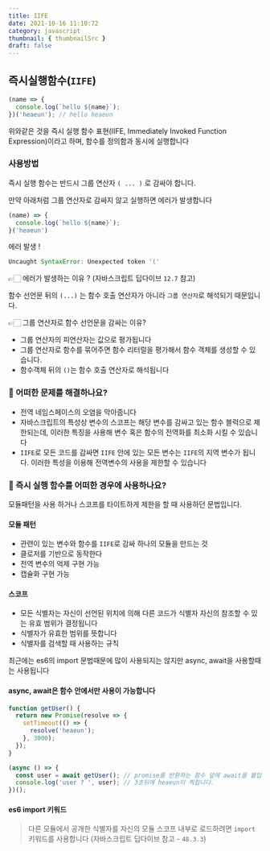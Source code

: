 ```yaml
---
title: IIFE
date: 2021-10-16 11:10:72
category: javascript
thumbnail: { thumbnailSrc }
draft: false
---
```


## 즉시실행함수(`IIFE`)

```jsx
(name => {
  console.log(`hello ${name}`);
})('heaeun'); // hello heaeun
```

위와같은 것을 즉시 실행 함수 표현(IIFE, Immediately Invoked Function Expression)이라고 하며, 함수를 정의함과 동시에 실행합니다

### 사용방법

즉시 실행 함수는 반드시 그룹 연산자 `( ... )` 로 감싸야 합니다.

만약 아래처럼 그룹 연산자로 감싸지 않고 실행하면 에러가 발생합니다

```jsx
(name) => {
  console.log(`hello ${name}`);
}('heaeun')
```

에러 발생 !

```jsx
Uncaught SyntaxError: Unexpected token '('
```

👉🏻 에러가 발생하는 이유 ? (자바스크립트 딥다이브 `12.7` 참고)

함수 선언문 뒤의 `(...)` 는 함수 호출 연산자가 아니라 `그룹 연산자`로 해석되기 때문입니다.

👉🏻 그룹 연산자로 함수 선언문을 감싸는 이유?

- 그룹 연산자의 피연산자는 값으로 평가됩니다
- 그룹 연산자로 함수를 묶어주면 함수 리터럴을 평가해서 함수 객체를 생성할 수 있습니다.
- 함수객체 뒤의 `()`는 함수 호출 연산자로 해석됩니다

### 🤔 어떠한 문제를 해결하나요?

- 전역 네임스페이스의 오염을 막아줍니다
- 자바스크립트의 특성상 변수의 스코프는 해당 변수를 감싸고 있는 함수 블럭으로 제한되는데, 이러한 특징을 사용해 변수 혹은 함수의 전역화를 최소화 시킬 수 있습니다
- `IIFE`로 모든 코드를 감싸면 `IIFE` 안에 있는 모든 변수는 `IIFE`의 지역 변수가 됩니다. 이러한 특성을 이용해 전역변수의 사용을 제한할 수 있습니다

### 🤔 즉시 실행 함수를 어떠한 경우에 사용하나요?

모듈패턴을 사용 하거나 스코프를 타이트하게 제한을 할 때 사용하던 문법입니다.

#### 모듈 패턴

- 관련이 있는 변수와 함수를 `IIFE`로 감싸 하나의 모듈을 만드는 것
- 클로저를 기반으로 동작한다
- 전역 변수의 억제 구현 가능
- 캡슐화 구현 가능

#### 스코프

- 모든 식별자는 자신이 선언된 위치에 의해 다른 코드가 식별자 자신의 참조할 수 있는 유효 범위가 결정됩니다
- 식별자가 유효한 범위를 뜻합니다
- 식별자를 검색할 때 사용하는 규칙

최근에는 es6의 import 문법때문에 많이 사용되지는 않지만 async, await을 사용할때는 사용됩니다

#### async, await은 함수 안에서만 사용이 가능합니다

```jsx
function getUser() {
  return new Promise(resolve => {
    setTimeout(() => {
      resolve('heaeun');
    }, 3000);
  });
}

(async () => {
  const user = await getUser(); // promise를 반환하는 함수 앞에 await을 붙입니다.
  console.log('user ? ', user); // 3초뒤에 heaeun이 찍힙니다.
})();
```

#### es6 import 키워드

> 다른 모듈에서 공개한 식별자를 자신의 모듈 스코프 내부로 로드하려면 `import` 키워드를 사용합니다 (자바스크립트 딥다이브 참고 - `48.3.3`)
